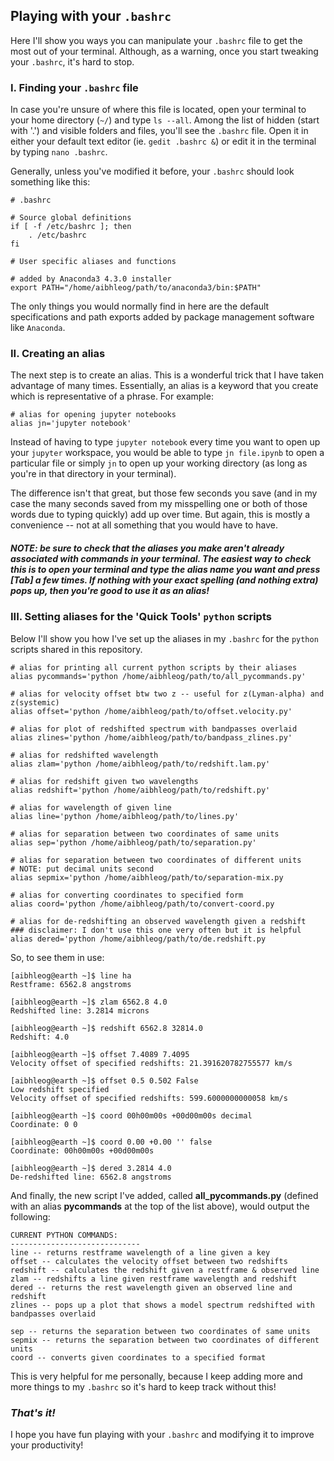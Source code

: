 ## Playing with your `.bashrc`
Here I'll show you ways you can manipulate your `.bashrc` file to get the most out of your terminal. 
Although, as a warning, once you start tweaking your `.bashrc`, it's hard to stop.

### I. Finding your `.bashrc` file
In case you're unsure of where this file is located, open your terminal to your home directory (`~/`) and type ```ls --all```. 
Among the list of hidden (start with '.') and visible folders and files, you'll see the `.bashrc` file.
Open it in either your default text editor (ie. `gedit .bashrc &`) or edit it in the terminal by typing `nano .bashrc`.

Generally, unless you've modified it before, your `.bashrc` should look something like this:
```
# .bashrc

# Source global definitions
if [ -f /etc/bashrc ]; then
	. /etc/bashrc
fi

# User specific aliases and functions

# added by Anaconda3 4.3.0 installer
export PATH="/home/aibhleog/path/to/anaconda3/bin:$PATH"
```
The only things you would normally find in here are the default specifications and path exports added by package 
management software like `Anaconda`.

### II. Creating an alias
The next step is to create an alias. This is a wonderful trick that I have taken advantage of many times. 
Essentially, an alias is a keyword that you create which is representative of a phrase. For example:
```
# alias for opening jupyter notebooks
alias jn='jupyter notebook'
```
Instead of having to type `jupyter notebook` every time you want to open up your `jupyter` workspace, 
you would be able to type ```jn file.ipynb``` to open a particular file or simply ```jn``` to open up your working directory 
(as long as you're in that directory in your terminal).

The difference isn't that great, but those few seconds you save (and in my case the many seconds saved from my misspelling 
one or both of those words due to typing quickly) add up over time. But again, this is mostly a convenience -- not at all
something that you would have to have.
##### NOTE: be sure to check that the aliases you make aren't already associated with commands in your terminal.  The easiest way to check this is to open your terminal and type the alias name you want and press [Tab] a few times.  If nothing with your exact spelling (and nothing extra) pops up, then you're good to use it as an alias!

### III. Setting aliases for the 'Quick Tools' `python` scripts
Below I'll show you how I've set up the aliases in my `.bashrc` for the `python` scripts shared in this repository. 
```
# alias for printing all current python scripts by their aliases
alias pycommands='python /home/aibhleog/path/to/all_pycommands.py'

# alias for velocity offset btw two z -- useful for z(Lyman-alpha) and z(systemic)
alias offset='python /home/aibhleog/path/to/offset.velocity.py'

# alias for plot of redshifted spectrum with bandpasses overlaid
alias zlines='python /home/aibhleog/path/to/bandpass_zlines.py'

# alias for redshifted wavelength
alias zlam='python /home/aibhleog/path/to/redshift.lam.py'

# alias for redshift given two wavelengths
alias redshift='python /home/aibhleog/path/to/redshift.py'

# alias for wavelength of given line
alias line='python /home/aibhleog/path/to/lines.py'

# alias for separation between two coordinates of same units
alias sep='python /home/aibhleog/path/to/separation.py'

# alias for separation between two coordinates of different units
# NOTE: put decimal units second
alias sepmix='python /home/aibhleog/path/to/separation-mix.py

# alias for converting coordinates to specified form
alias coord='python /home/aibhleog/path/to/convert-coord.py

# alias for de-redshifting an observed wavelength given a redshift
### disclaimer: I don't use this one very often but it is helpful
alias dered='python /home/aibhleog/path/to/de.redshift.py

```
So, to see them in use:
```
[aibhleog@earth ~]$ line ha
Restframe: 6562.8 angstroms

[aibhleog@earth ~]$ zlam 6562.8 4.0
Redshifted line: 3.2814 microns

[aibhleog@earth ~]$ redshift 6562.8 32814.0
Redshift: 4.0

[aibhleog@earth ~]$ offset 7.4089 7.4095
Velocity offset of specified redshifts: 21.391620782755577 km/s

[aibhleog@earth ~]$ offset 0.5 0.502 False
Low redshift specified
Velocity offset of specified redshifts: 599.6000000000058 km/s

[aibhleog@earth ~]$ coord 00h00m00s +00d00m00s decimal
Coordinate: 0 0

[aibhleog@earth ~]$ coord 0.00 +0.00 '' false
Coordinate: 00h00m00s +00d00m00s

[aibhleog@earth ~]$ dered 3.2814 4.0
De-redshifted line: 6562.8 angstroms
```
And finally, the new script I've added, called **all_pycommands.py** (defined with an alias **pycommands** at the top of the list above), would output the following:
```
CURRENT PYTHON COMMANDS:
-----------------------------
line -- returns restframe wavelength of a line given a key
offset -- calculates the velocity offset between two redshifts
redshift -- calculates the redshift given a restframe & observed line
zlam -- redshifts a line given restframe wavelength and redshift
dered -- returns the rest wavelength given an observed line and redshift
zlines -- pops up a plot that shows a model spectrum redshifted with bandpasses overlaid

sep -- returns the separation between two coordinates of same units
sepmix -- returns the separation between two coordinates of different units
coord -- converts given coordinates to a specified format
```
This is very helpful for me personally, because I keep adding more and more things to my `.bashrc` so it's hard to keep track without this!
### *That's it!*
I hope you have fun playing with your `.bashrc` and modifying it to improve your productivity!


